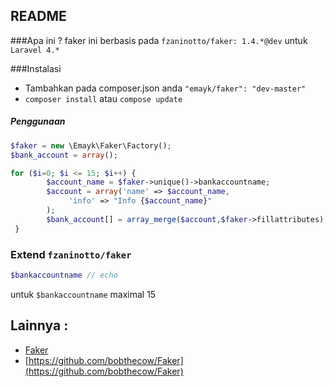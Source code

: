 ## README

###Apa ini ?
faker ini berbasis pada `fzaninotto/faker: 1.4.*@dev` untuk `Laravel 4.*`

###Instalasi
 - Tambahkan pada composer.json anda `"emayk/faker": "dev-master"`
 - `composer install` atau `compose update`

##### Penggunaan


```php
$faker = new \Emayk\Faker\Factory();
$bank_account = array();

for ($i=0; $i <= 15; $i++) {
		$account_name = $faker->unique()->bankaccountname;
		$account = array('name' => $account_name,
			 'info' => "Info {$account_name}"
		);
		$bank_account[] = array_merge($account,$faker->fillattributes);
 }
```

### Extend `fzaninotto/faker`

```php
$bankaccountname // echo
```

untuk `$bankaccountname` maximal 15

## Lainnya :
- [Faker](https://github.com/fzaninotto/Faker)
- [https://github.com/bobthecow/Faker](https://github.com/bobthecow/Faker)
